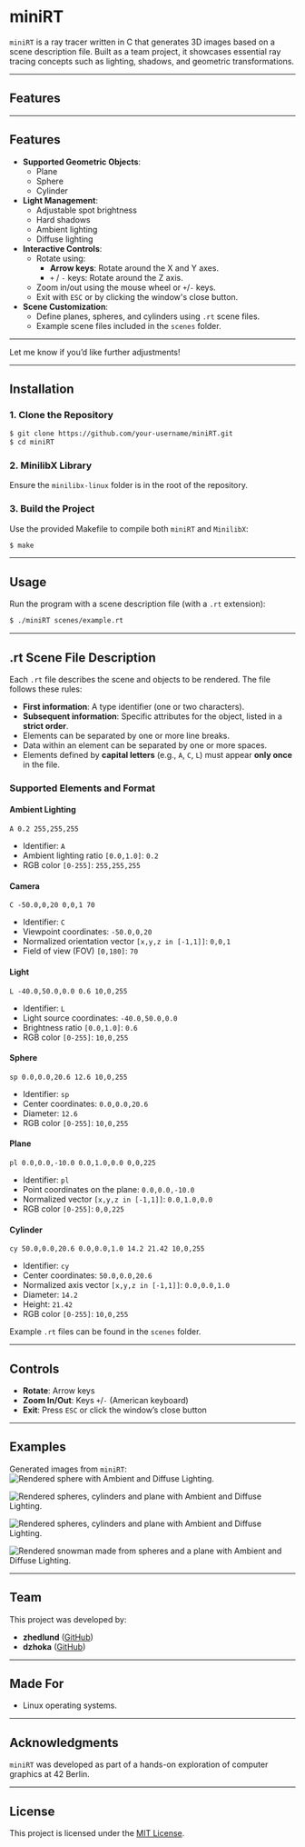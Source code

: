 # miniRT
`miniRT` is a ray tracer written in C that generates 3D images based on a scene description file. Built as a team project, it showcases essential ray tracing concepts such as lighting, shadows, and geometric transformations.  

---

## **Features**

---

## **Features**

- **Supported Geometric Objects**:
  - Plane
  - Sphere
  - Cylinder
- **Light Management**:
  - Adjustable spot brightness
  - Hard shadows
  - Ambient lighting
  - Diffuse lighting
- **Interactive Controls**:
  - Rotate using:
    - **Arrow keys**: Rotate around the X and Y axes.
    - `+` / `-` keys: Rotate around the Z axis.
  - Zoom in/out using the mouse wheel or `+`/`-` keys.
  - Exit with `ESC` or by clicking the window's close button.
- **Scene Customization**:
  - Define planes, spheres, and cylinders using `.rt` scene files.
  - Example scene files included in the `scenes` folder.

---

Let me know if you’d like further adjustments!

---

## **Installation**

### 1. Clone the Repository
```bash
$ git clone https://github.com/your-username/miniRT.git
$ cd miniRT
```

### 2. MinilibX Library
Ensure the `minilibx-linux` folder is in the root of the repository.

### 3. Build the Project
Use the provided Makefile to compile both `miniRT` and `MinilibX`:
```bash
$ make
```

---

## **Usage**

Run the program with a scene description file (with a `.rt` extension):
```bash
$ ./miniRT scenes/example.rt
```

---

## **.rt Scene File Description**

Each `.rt` file describes the scene and objects to be rendered. The file follows these rules:
- **First information**: A type identifier (one or two characters).
- **Subsequent information**: Specific attributes for the object, listed in a **strict order**.
- Elements can be separated by one or more line breaks.
- Data within an element can be separated by one or more spaces.
- Elements defined by **capital letters** (e.g., `A`, `C`, `L`) must appear **only once** in the file.

### **Supported Elements and Format**
#### **Ambient Lighting**
```text
A 0.2 255,255,255
```
- Identifier: `A`
- Ambient lighting ratio `[0.0,1.0]`: `0.2`
- RGB color `[0-255]`: `255,255,255`

#### **Camera**
```text
C -50.0,0,20 0,0,1 70
```
- Identifier: `C`
- Viewpoint coordinates: `-50.0,0,20`
- Normalized orientation vector `[x,y,z in [-1,1]]`: `0,0,1`
- Field of view (FOV) `[0,180]`: `70`

#### **Light**
```text
L -40.0,50.0,0.0 0.6 10,0,255
```
- Identifier: `L`
- Light source coordinates: `-40.0,50.0,0.0`
- Brightness ratio `[0.0,1.0]`: `0.6`
- RGB color `[0-255]`: `10,0,255`

#### **Sphere**
```text
sp 0.0,0.0,20.6 12.6 10,0,255
```
- Identifier: `sp`
- Center coordinates: `0.0,0.0,20.6`
- Diameter: `12.6`
- RGB color `[0-255]`: `10,0,255`

#### **Plane**
```text
pl 0.0,0.0,-10.0 0.0,1.0,0.0 0,0,225
```
- Identifier: `pl`
- Point coordinates on the plane: `0.0,0.0,-10.0`
- Normalized vector `[x,y,z in [-1,1]]`: `0.0,1.0,0.0`
- RGB color `[0-255]`: `0,0,225`

#### **Cylinder**
```text
cy 50.0,0.0,20.6 0.0,0.0,1.0 14.2 21.42 10,0,255
```
- Identifier: `cy`
- Center coordinates: `50.0,0.0,20.6`
- Normalized axis vector `[x,y,z in [-1,1]]`: `0.0,0.0,1.0`
- Diameter: `14.2`
- Height: `21.42`
- RGB color `[0-255]`: `10,0,255`

Example `.rt` files can be found in the `scenes` folder.

---

## **Controls**

- **Rotate**: Arrow keys  
- **Zoom In/Out**: Keys `+`/`-` (American keyboard)  
- **Exit**: Press `ESC` or click the window’s close button  

---

## **Examples**

Generated images from `miniRT`:  
![Rendered sphere with Ambient and Diffuse Lighting.](images/sphere.png)

![Rendered spheres, cylinders and plane with Ambient and Diffuse Lighting.](images/scene.png)

![Rendered spheres, cylinders and plane with Ambient and Diffuse Lighting.](images/multi_obj.png)

![Rendered snowman made from spheres and a plane with Ambient and Diffuse Lighting.](images/snowman.png)


---

## **Team**

This project was developed by:
- **zhedlund** ([GitHub](https://github.com/zhedlund))  
- **dzhoka** ([GitHub](https://github.com/dzhoka))

---

## **Made For**

- Linux operating systems.

---

## **Acknowledgments**

`miniRT` was developed as part of a hands-on exploration of computer graphics at 42 Berlin.

---

## **License**

This project is licensed under the [MIT License](LICENSE).
